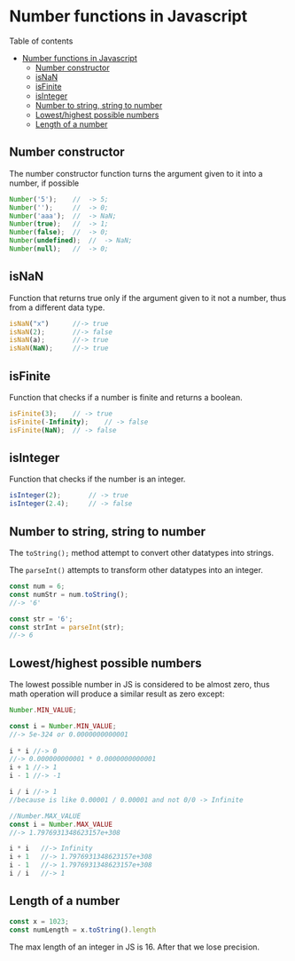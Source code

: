 # Number functions in Javascript
Table of contents
- [Number functions in Javascript](#number-functions-in-javascript)
  - [Number constructor](#number-constructor)
  - [isNaN](#isnan)
  - [isFinite](#isfinite)
  - [isInteger](#isinteger)
  - [Number to string, string to number](#number-to-string-string-to-number)
  - [Lowest/highest possible numbers](#lowesthighest-possible-numbers)
  - [Length of a number](#length-of-a-number)

## Number constructor
The number constructor function turns the argument given to it into a number, if possible
```js
Number('5');    //	-> 5;
Number('');	    //	-> 0;
Number('aaa');	//	-> NaN;
Number(true);	//	-> 1;
Number(false);	//	-> 0;
Number(undefined);	//	-> NaN;
Number(null);	//	-> 0;
```

## isNaN
Function that returns true only if the argument given to it not a number, thus from a different data type.
```js
isNaN("x")		//-> true  
isNaN(2); 		//-> false
isNaN(a); 		//-> true
isNaN(NaN); 	//-> true
```

## isFinite
Function that checks if a number is finite and returns a boolean.
```js
isFinite(3); 	// -> true
isFinite(-Infinity);	// -> false 
isFinite(NaN);	// -> false
```

## isInteger
Function that checks if the number is an integer.
```js
isInteger(2); 	    // -> true
isInteger(2.4); 	// -> false
```

## Number to string, string to number
The `toString();` method attempt to convert other datatypes into strings.

The `parseInt()` attempts to transform other datatypes into an integer.
```js
const num = 6;
const numStr = num.toString();
//-> '6'

const str = '6';
const strInt = parseInt(str);
//-> 6
```

## Lowest/highest possible numbers
The lowest possible number in JS is considered to be almost zero, thus math operation will produce a similar result as zero except:
```js
Number.MIN_VALUE;

const i = Number.MIN_VALUE;	
//-> 5e-324 or 0.0000000000001
	
i * i //-> 0		
//-> 0.000000000001 * 0.0000000000001
i + 1 //-> 1
i - 1 //-> -1

i / i //-> 1	
//because is like 0.00001 / 0.00001 and not 0/0 -> Infinite

//Number.MAX_VALUE
const i = Number.MAX_VALUE	
//-> 1.7976931348623157e+308

i * i 	//-> Infinity
i + 1	//-> 1.7976931348623157e+308
i - 1	//-> 1.7976931348623157e+308
i / i	//-> 1
```

## Length of a number
```js
const x = 1023;
const numLength = x.toString().length
```
The max length of an integer in JS is 16. After that we lose precision. 